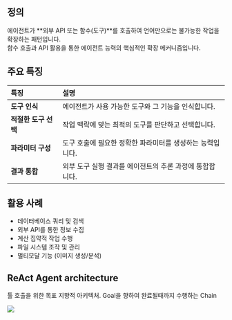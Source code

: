 
## 정의

에이전트가 **외부 API 또는 함수(도구)**를 호출하여 언어만으로는 불가능한 작업을 확장하는 패턴입니다.  
함수 호출과 API 활용을 통한 에이전트 능력의 핵심적인 확장 메커니즘입니다. 

## 주요 특징

| 특징 | 설명 |
| :--- | :--- |
| **도구 인식** | 에이전트가 사용 가능한 도구와 그 기능을 인식합니다. |
| **적절한 도구 선택** | 작업 맥락에 맞는 최적의 도구를 판단하고 선택합니다. |
| **파라미터 구성** | 도구 호출에 필요한 정확한 파라미터를 생성하는 능력입니다. |
| **결과 통합** | 외부 도구 실행 결과를 에이전트의 추론 과정에 통합합니다. |

## 활용 사례

* 데이터베이스 쿼리 및 검색  
* 외부 API를 통한 정보 수집  
* 계산 집약적 작업 수행  
* 파일 시스템 조작 및 관리  
* 멀티모달 기능 (이미지 생성/분석)  

## ReAct Agent architecture
툴 호출을 위한 목표 지향적 아키텍처. 
Goal을 향하여 완료될때까지 수행하는 Chain

![](../../../uengine-image/process-gpt/process-gpt/design-pattern/4.png)


